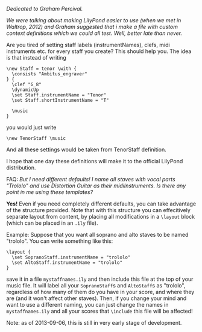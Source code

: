 _Dedicated to Graham Percival._

_We were talking about making LilyPond easier to use (when
we met in Waltrop, 2012) and Graham suggested that i make
a file with custom context definitions which we could all
test.  Well, better late than never._

Are you tired of setting staff labels (instrumentNames),
clefs, midi instruments etc. for every staff you create?
This should help you.  The idea is that instead of writing

    \new Staff = tenor \with {
      \consists "Ambitus_engraver"
    } {
      \clef "G_8"
      \dynamicUp
      \set Staff.instrumentName = "Tenor"
      \set Staff.shortInstrumentName = "T"
      
      \music
    }
    
you would just write 

    \new TenorStaff \music
    
And all these settings would be taken from TenorStaff definition.

I hope that one day these definitions will make it to the
official LilyPond distribution.

FAQ: _But I need different defaults!  I name all staves with vocal
parts "Trololo" and use Distortion Guitar as their midiInstruments.
Is there any point in me using these templates?_

**Yes!** Even if you need completely different defaults, you can
take advantage of the structure provided. Note that with this
structure you can effecitively separate layout from content,
by placing all modifications in a `\layout` block (which can
be placed in an `.ily` file).

Example: Suppose that you want all soprano and alto staves to be
named "trololo".  You can write something like this:

    \layout {
      \set SopranoStaff.instrumentName = "trololo"
      \set AltoStaff.instrumentName = "trololo"
    }

save it in a file `mystaffnames.ily` and then include this file
at the top of your music file.  It will label all your
`SopranoStaff`s and `AltoStaff`s as "trololo", regardless of
how many of them do you have in your score, and where they are
(and it won't affect other staves).  Then, if you change your
mind and want to use a different naming, you can just change
the names in `mystaffnames.ily` and all your scores that
`\include` this file will be affected!

Note: as of 2013-09-06, this is still in very early stage
of development.
